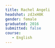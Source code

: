 ```yaml
---
title: Rachel Angeli
headshot: zdJxH8K
gender: female
graduated: 2016
submitted: false
course:
   - English
---
```

